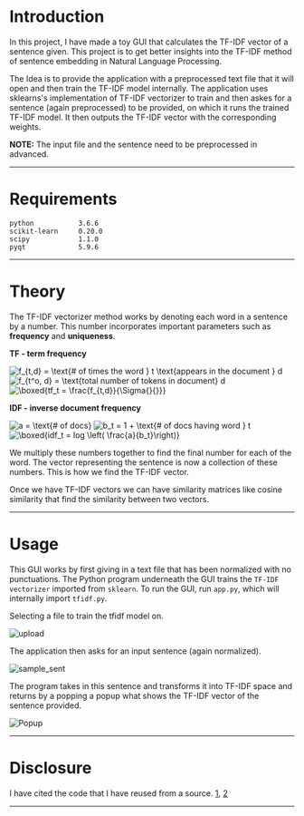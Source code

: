 # Introduction
In this project, I have made a toy GUI that calculates the TF-IDF vector of a sentence given. This project is to get better insights into the TF-IDF method of sentence embedding in Natural Language Processing.

The Idea is to provide the application with a preprocessed text file that it will open and then train the TF-IDF model internally. The application uses sklearns's implementation of TF-IDF vectorizer to train and then askes for a sentence (again preprocessed) to be provided, on which it runs the trained TF-IDF model. It then outputs the TF-IDF vector with the corresponding weights.

**NOTE:** The input file and the sentence need to be preprocessed in advanced.

---

# Requirements
```
python           3.6.6
scikit-learn     0.20.0
scipy            1.1.0
pyqt             5.9.6
```

---

# Theory
The TF-IDF vectorizer method works by denoting each word in a sentence by a number. This number incorporates important parameters such as **frequency** and **uniqueness**.

**TF - term frequency**

<img src="https://latex.codecogs.com/gif.latex?f_{t,d}&space;=&space;\text{&hash;&space;of&space;times&space;the&space;word&space;}&space;t&space;\text{appears&space;in&space;the&space;document&space;}&space;d" title="f_{t,d} = \text{# of times the word } t \text{appears in the document } d" />

<img src="https://latex.codecogs.com/gif.latex?f_{t^o,&space;d}&space;=&space;\text{total&space;number&space;of&space;tokens&space;in&space;document}&space;d" title="f_{t^o, d} = \text{total number of tokens in document} d" />

<img src="https://latex.codecogs.com/gif.latex?\boxed{tf_t&space;=&space;\frac{f_{t,d}}{\Sigma{}{}}}" title="\boxed{tf_t = \frac{f_{t,d}}{\Sigma{}{}}}" />


**IDF - inverse document frequency**

<img src="https://latex.codecogs.com/gif.latex?a&space;=&space;\text{&hash;&space;of&space;docs}" title="a = \text{# of docs}" />

<img src="https://latex.codecogs.com/gif.latex?b_t&space;=&space;1&space;&plus;&space;\text{&hash;&space;of&space;docs&space;having&space;word&space;}&space;t" title="b_t = 1 + \text{# of docs having word } t" />

<img src="https://latex.codecogs.com/gif.latex?\boxed{idf_t&space;=&space;log&space;\left(&space;\frac{a}{b_t}\right)}" title="\boxed{idf_t = log \left( \frac{a}{b_t}\right)}" />

We multiply these numbers together to find the final number for each of the word. The vector representing the sentence is now a collection of these numbers. This is how we find the TF-IDF vector.

Once we have TF-IDF vectors we can have similarity matrices like cosine similarity that find the similarity between two vectors.

---

# Usage
This GUI works by first giving in a text file that has been normalized with no punctuations. The Python program underneath the GUI trains the `TF-IDF vectorizer` imported from `sklearn`.
To run the GUI, run `app.py`, which will internally import `tfidf.py`.

Selecting a file to train the tfidf model on.

![upload](https://i.imgur.com/Y3vvqQr.png)


The application then asks for an input sentence (again normalized).

![sample_sent](https://i.imgur.com/d9w1cL0.png)


The program takes in this sentence and transforms it into TF-IDF space and returns by a popping a popup what shows the TF-IDF vector of the sentence provided.

![Popup](https://i.imgur.com/UtDC8zx.png)

---

# Disclosure
I have cited the code that I have reused from a source.
[1](https://pythonspot.com/pyqt5-textbox-example/), [2](https://www.commonlounge.com/discussion/99e86c9c15bb4d23a30b111b23e7b7b1)

---
